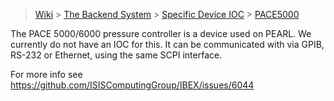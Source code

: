 > [Wiki](Home) > [The Backend System](The-Backend-System) > [Specific Device IOC](Specific-Device-IOC) > [PACE5000](PACE5000)


The PACE 5000/6000 pressure controller is a device used on PEARL. We currently do not have an IOC for this. It can be communicated with via GPIB, RS-232 or Ethernet, using the same SCPI interface. 

For more info see https://github.com/ISISComputingGroup/IBEX/issues/6044 